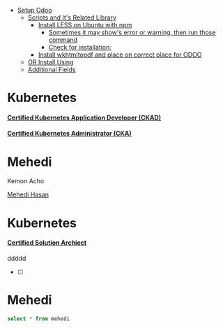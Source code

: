 
   * [
  Setup Odoo ](#setup-odoo-)
      * [Scripts and It's Related Library](#scripts-and-its-related-library)
         * [Install LESS on Ubuntu with npm](#install-less-on-ubuntu-with-npm)
            * [Sometimes it may show's error or warning, then run those command](#sometimes-it-may-shows-error-or-warning-then-run-those-command)
            * [Check for installation:](#check-for-installation)
         * [Install wkhtmltopdf and place on correct place for ODOO](#install-wkhtmltopdf-and-place-on-correct-place-for-odoo)
      * [OR Install Using](#or-install-using)
      * [Additional Fields](#additional-fields)


# Kubernetes
#### [Certified Kubernetes Application Developer (CKAD)](https://docs.google.com/document/d/1nPPomtyt88qICINCTWU7efUKLbFIDlL0obUfBCNVeoU/edit?usp=sharing)
#### [Certified Kubernetes Administrator (CKA)](https://docs.google.com/document/d/1FZbpJELPc-E6WiTdUDnEHYruRALngNZ52z-x10y9emI/edit?usp=sharing)






# Mehedi

Kemon Acho

[Mehedi Hasan](Google.com)

# Kubernetes

#### [Certified Solution Archiect](https://google.com)



ddddd

- [ ]

# Mehedi

```sql
select * from mehedi

```

